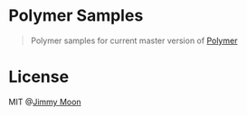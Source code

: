 # Polymer Samples

> Polymer samples for current master version of [Polymer](https://github.com/polymer/polymer)

# License

MIT @[Jimmy Moon](http://ragingwind.me)

